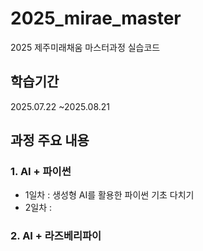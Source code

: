 # 2025_mirae_master
2025 제주미래채움 마스터과정 실습코드
## 학습기간
2025.07.22 ~2025.08.21

## 과정 주요 내용
### 1. AI + 파이썬
- 1일차 : 생성형 AI를 활용한 파이썬 기초 다치기
- 2일차 :
### 2. AI + 라즈베리파이
